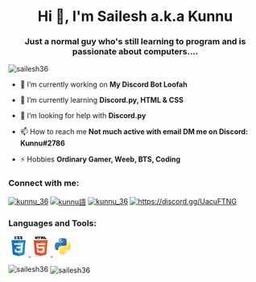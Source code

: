 <h1 align="center">Hi 👋, I'm Sailesh a.k.a Kunnu</h1>
<h3 align="center">Just a normal guy who's still learning to program and is passionate about computers....</h3>

<p align="left"> <img src="https://komarev.com/ghpvc/?username=sailesh36&label=Profile%20views&color=0e75b6&style=flat" alt="sailesh36" /> </p>

- 🔭 I’m currently working on **My Discord Bot Loofah**

- 🌱 I’m currently learning **Discord.py, HTML & CSS**

- 🤝 I’m looking for help with **Discord.py**

- 📫 How to reach me **Not much active with email DM me on Discord: Kunnu#2786**

- ⚡ Hobbies **Ordinary Gamer, Weeb, BTS, Coding**

<h3 align="left">Connect with me:</h3>
<p align="left">
<a href="https://twitter.com/kunnu_36" target="blank"><img align="center" src="https://raw.githubusercontent.com/rahuldkjain/github-profile-readme-generator/master/src/images/icons/Social/twitter.svg" alt="kunnu_36" height="30" width="40" /></a>
<a href="https://stackoverflow.com/users/kunnu語" target="blank"><img align="center" src="https://raw.githubusercontent.com/rahuldkjain/github-profile-readme-generator/master/src/images/icons/Social/stack-overflow.svg" alt="kunnu語" height="30" width="40" /></a>
<a href="https://instagram.com/kunnu_36" target="blank"><img align="center" src="https://raw.githubusercontent.com/rahuldkjain/github-profile-readme-generator/master/src/images/icons/Social/instagram.svg" alt="kunnu_36" height="30" width="40" /></a>
<a href="https://discord.gg/https://discord.gg/UacuFTNG" target="blank"><img align="center" src="https://raw.githubusercontent.com/rahuldkjain/github-profile-readme-generator/master/src/images/icons/Social/discord.svg" alt="https://discord.gg/UacuFTNG" height="30" width="40" /></a>
</p>

<h3 align="left">Languages and Tools:</h3>
<p align="left"> <a href="https://www.w3schools.com/css/" target="_blank" rel="noreferrer"> <img src="https://raw.githubusercontent.com/devicons/devicon/master/icons/css3/css3-original-wordmark.svg" alt="css3" width="40" height="40"/> </a> <a href="https://www.w3.org/html/" target="_blank" rel="noreferrer"> <img src="https://raw.githubusercontent.com/devicons/devicon/master/icons/html5/html5-original-wordmark.svg" alt="html5" width="40" height="40"/> </a> <a href="https://www.python.org" target="_blank" rel="noreferrer"> <img src="https://raw.githubusercontent.com/devicons/devicon/master/icons/python/python-original.svg" alt="python" width="40" height="40"/> </a> </p>

<p><img align="left" src="https://github-readme-stats.vercel.app/api/top-langs?username=sailesh36&show_icons=true&locale=en&layout=compact" alt="sailesh36" /></p>

<p>&nbsp;<img align="center" src="https://github-readme-stats.vercel.app/api?username=sailesh36&show_icons=true&locale=en" alt="sailesh36" /></p>
